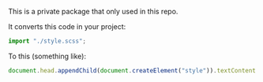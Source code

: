 This is a private package that only used in this repo.

It converts this code in your project:

```js
import "./style.scss";
```

To this (something like):

```js
document.head.appendChild(document.createElement("style")).textContent = "body{color:red}";
```

